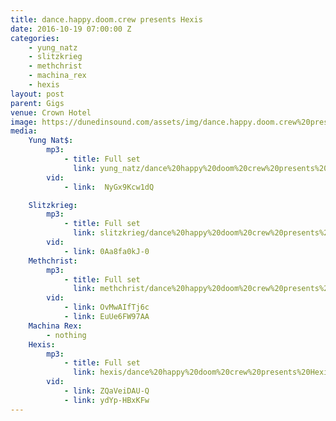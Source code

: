```yaml
---
title: dance.happy.doom.crew presents Hexis
date: 2016-10-19 07:00:00 Z
categories:
    - yung_natz
    - slitzkrieg
    - methchrist
    - machina_rex
    - hexis
layout: post
parent: Gigs
venue: Crown Hotel
image: https://dunedinsound.com/assets/img/dance.happy.doom.crew%20presents%20Hexis/cover.jpg
media:
    Yung Nat$:
        mp3:
            - title: Full set
              link: yung_natz/dance%20happy%20doom%20crew%20presents%20Hexis - Yung Nat$.mp3
        vid:
            - link:  NyGx9Kcw1dQ

    Slitzkrieg:
        mp3:
            - title: Full set
              link: slitzkrieg/dance%20happy%20doom%20crew%20presents%20Hexis - Slitzkrieg.mp3
        vid:
            - link: 0Aa8fa0kJ-0
    Methchrist:
        mp3:
            - title: Full set
              link: methchrist/dance%20happy%20doom%20crew%20presents%20Hexis - Methchrist.mp3
        vid:
            - link: OvMwAIfTj6c
            - link: EuUe6FW97AA
    Machina Rex:
        - nothing
    Hexis:
        mp3:
            - title: Full set
              link: hexis/dance%20happy%20doom%20crew%20presents%20Hexis - Hexis.mp3
        vid:
            - link: ZQaVeiDAU-Q
            - link: ydYp-HBxKFw
---
```


